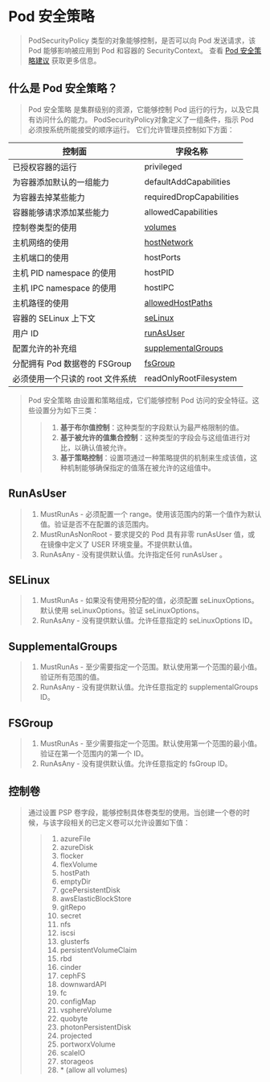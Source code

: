 # Pod 安全策略
> PodSecurityPolicy 类型的对象能够控制，是否可以向 Pod 发送请求，该 Pod 能够影响被应用到 Pod 和容器的 SecurityContext。 查看 [Pod 安全策略建议](https://github.com/kubernetes/community/blob/master/contributors/design-proposals/auth/pod-security-policy.md) 获取更多信息。   

## 什么是 Pod 安全策略？
> Pod 安全策略 是集群级别的资源，它能够控制 Pod 运行的行为，以及它具有访问什么的能力。 PodSecurityPolicy对象定义了一组条件，指示 Pod 必须按系统所能接受的顺序运行。 它们允许管理员控制如下方面：   

控制面 | 字段名称
------|-------
已授权容器的运行|privileged
为容器添加默认的一组能力|defaultAddCapabilities
为容器去掉某些能力|requiredDropCapabilities
容器能够请求添加某些能力|allowedCapabilities
控制卷类型的使用|[volumes](https://kubernetes.io/docs/concepts/policy/pod-security-policy/#controlling-volumes)
主机网络的使用|[hostNetwork](https://kubernetes.io/docs/concepts/policy/pod-security-policy/#host-network)
主机端口的使用|hostPorts
主机 PID namespace 的使用|hostPID
主机 IPC namespace 的使用|hostIPC
主机路径的使用|[allowedHostPaths](https://kubernetes.io/docs/concepts/policy/pod-security-policy/#allowed-host-paths)
容器的 SELinux 上下文|[seLinux](https://kubernetes.io/docs/concepts/policy/pod-security-policy/#selinux)
用户 ID|[runAsUser](https://kubernetes.io/docs/concepts/policy/pod-security-policy/#runasuser)
配置允许的补充组|[supplementalGroups](https://kubernetes.io/docs/concepts/policy/pod-security-policy/#supplementalgroups)
分配拥有 Pod 数据卷的 FSGroup|[fsGroup](https://kubernetes.io/docs/concepts/policy/pod-security-policy/#fsgroup)
必须使用一个只读的 root 文件系统|readOnlyRootFilesystem
> Pod 安全策略 由设置和策略组成，它们能够控制 Pod 访问的安全特征。这些设置分为如下三类：   
> > 1. **基于布尔值控制**：这种类型的字段默认为最严格限制的值。   
> > 2. **基于被允许的值集合控制**：这种类型的字段会与这组值进行对比，以确认值被允许。   
> > 3. **基于策略控制**：设置项通过一种策略提供的机制来生成该值，这种机制能够确保指定的值落在被允许的这组值中。

## RunAsUser
> 1. MustRunAs - 必须配置一个 range。使用该范围内的第一个值作为默认值。验证是否不在配置的该范围内。   
> 2. MustRunAsNonRoot - 要求提交的 Pod 具有非零 runAsUser 值，或在镜像中定义了 USER 环境变量。不提供默认值。   
> 3. RunAsAny - 没有提供默认值。允许指定任何 runAsUser 。   

## SELinux
> 1. MustRunAs - 如果没有使用预分配的值，必须配置 seLinuxOptions。默认使用 seLinuxOptions。验证 seLinuxOptions。   
> 2. RunAsAny - 没有提供默认值。允许任意指定的 seLinuxOptions ID。   

## SupplementalGroups
> 1. MustRunAs - 至少需要指定一个范围。默认使用第一个范围的最小值。验证所有范围的值。   
> 2. RunAsAny - 没有提供默认值。允许任意指定的 supplementalGroups ID。

## FSGroup
> 1. MustRunAs - 至少需要指定一个范围。默认使用第一个范围的最小值。验证在第一个范围内的第一个 ID。   
> 2. RunAsAny - 没有提供默认值。允许任意指定的 fsGroup ID。

## 控制卷
> 通过设置 PSP 卷字段，能够控制具体卷类型的使用。当创建一个卷的时候，与该字段相关的已定义卷可以允许设置如下值：   
>> 1. azureFile   
>> 2. azureDisk   
>> 3. flocker   
>> 4. flexVolume   
>> 5. hostPath   
>> 6. emptyDir   
>> 7. gcePersistentDisk   
>> 8. awsElasticBlockStore   
>> 9. gitRepo    
>> 10. secret   
>> 11. nfs   
>> 12. iscsi   
>> 13. glusterfs   
>> 14. persistentVolumeClaim   
>> 15. rbd   
>> 16. cinder   
>> 17. cephFS   
>> 18. downwardAPI   
>> 19. fc   
>> 20. configMap   
>> 21. vsphereVolume   
>> 22. quobyte   
>> 23. photonPersistentDisk   
>> 24. projected   
>> 25. portworxVolume   
>> 26. scaleIO   
>> 27. storageos   
>> 28. \* (allow all volumes)   

















